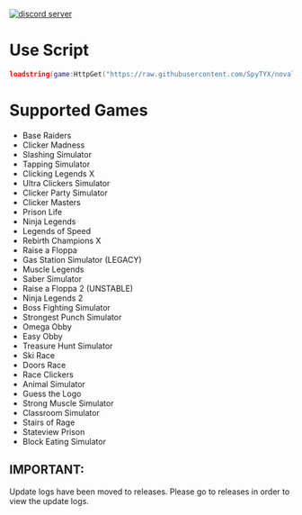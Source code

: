 [![discord server](https://cdn.discordapp.com/attachments/1074738117531140226/1075009024812126229/image.png)]()

# Use Script
```lua
loadstring(game:HttpGet("https://raw.githubusercontent.com/SpyTYX/novaline-hub/main/main.lua"))()
```

# Supported Games
- Base Raiders
- Clicker Madness
- Slashing Simulator
- Tapping Simulator
- Clicking Legends X
- Ultra Clickers Simulator
- Clicker Party Simulator
- Clicker Masters
- Prison Life
- Ninja Legends
- Legends of Speed
- Rebirth Champions X
- Raise a Floppa
- Gas Station Simulator (LEGACY)
- Muscle Legends
- Saber Simulator
- Raise a Floppa 2 (UNSTABLE)
- Ninja Legends 2
- Boss Fighting Simulator
- Strongest Punch Simulator
- Omega Obby
- Easy Obby
- Treasure Hunt Simulator
- Ski Race
- Doors Race
- Race Clickers
- Animal Simulator
- Guess the Logo
- Strong Muscle Simulator
- Classroom Simulator
- Stairs of Rage
- Stateview Prison
- Block Eating Simulator

## IMPORTANT:
Update logs have been moved to releases. Please go to releases in order to view the update logs.
